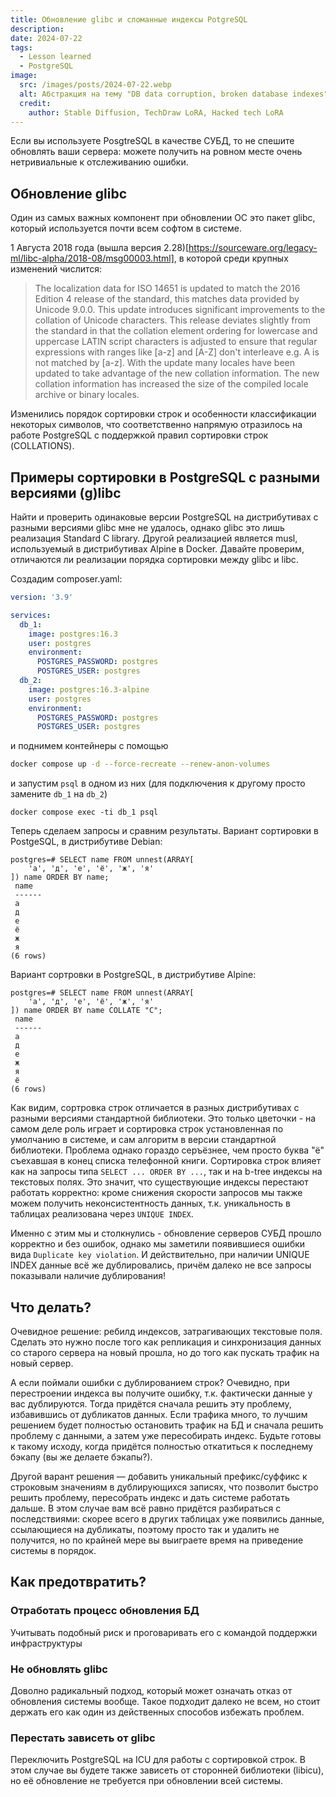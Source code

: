 ```yaml
---
title: Обновление glibc и сломанные индексы PotgreSQL
description: 
date: 2024-07-22
tags:
  - Lesson learned
  - PostgreSQL
image:
  src: /images/posts/2024-07-22.webp
  alt: Абстракция на тему "DB data corruption, broken database indexes"
  credit:
    author: Stable Diffusion, TechDraw LoRA, Hacked tech LoRA
---
```

Если вы используете PosgtreSQL в качестве СУБД, то не спешите обновлять ваши сервера: можете получить на ровном месте очень нетривиальные к отслеживанию ошибки.

## Обновление glibc

Один из самых важных компонент при обновлении ОС это пакет glibc, который используется почти всем софтом в системе.

1 Августа 2018 года (вышла версия 2.28)[https://sourceware.org/legacy-ml/libc-alpha/2018-08/msg00003.html], в которой среди крупных изменений числится:

> The localization data for ISO 14651 is updated to match the 2016 Edition 4 release of the standard, this matches data provided by Unicode 9.0.0.  This update introduces significant improvements to the collation of Unicode characters.  This release deviates slightly from the standard in that the collation element ordering for lowercase and uppercase LATIN script characters is adjusted to ensure that regular expressions with ranges like [a-z] and [A-Z] don't interleave e.g. A is not matched by [a-z].  With the update many locales have been updated to take advantage of the new collation information.  The new collation information has increased the size of the compiled locale archive or binary locales.

Изменились порядок сортировки строк и особенности классификации некоторых символов, что соответственно напрямую отразилось на работе PostgreSQL с поддержкой правил сортировки строк (COLLATIONS).

## Примеры сортировки в PostgreSQL с разными версиями (g)libc

Найти и проверить одинаковые версии PostgreSQL на дистрибутивах с разными версиями glibc мне не удалось, однако glibc это лишь реализация Standard C library. Другой реализацией является musl, используемый в дистрибутивах Alpine в Docker. Давайте проверим, отличаются ли реализации порядка сортировки между glibc и libc.

Создадим composer.yaml:

```yaml
version: '3.9'

services:
  db_1:
    image: postgres:16.3
    user: postgres
    environment:
      POSTGRES_PASSWORD: postgres
      POSTGRES_USER: postgres
  db_2:
    image: postgres:16.3-alpine
    user: postgres
    environment:
      POSTGRES_PASSWORD: postgres
      POSTGRES_USER: postgres
```

и поднимем контейнеры с помощью

```bash
docker compose up -d --force-recreate --renew-anon-volumes
```

и запустим `psql` в одном из них (для подключения к другому просто замените `db_1` на `db_2`)

```
docker compose exec -ti db_1 psql
```

Теперь сделаем запросы и сравним результаты. Вариант сортировки в PostgeSQL, в дистрибутиве Debian:

```psql
postgres=# SELECT name FROM unnest(ARRAY[
    'а', 'д', 'е', 'ё', 'ж', 'я'
]) name ORDER BY name;
 name 
 ------
 а
 д
 е
 ё
 ж
 я
(6 rows)
```
Вариант сортровки в PostgreSQL, в дистрибутиве Alpine:

```psql
postgres=# SELECT name FROM unnest(ARRAY[
    'а', 'д', 'е', 'ё', 'ж', 'я'
]) name ORDER BY name COLLATE "C";
 name 
 ------
 а
 д
 е
 ж
 я
 ё
(6 rows)
```

Как видим, сортровка строк отличается в разных дистрибутивах с разными версиями стандартной библиотеки. Это только цветочки - на самом деле роль играет и сортировка строк установленная по умолчанию в системе, и сам алгоритм в версии стандартной библиотеки.
Проблема однако гораздо серъёзнее, чем просто буква "ё" съехавшая в конец списка телефонной книги. Сортировка строк влияет как на запросы типа `SELECT ... ORDER BY ...`, так и на b-tree индексы на текстовых полях. Это значит, что существующие индексы перестают работать корректно: кроме снижения скорости запросов мы также можем получить неконсистентность данных, т.к. уникальность в таблицах реализована через `UNIQUE INDEX`.

Именно с этим мы и столкнулись - обновление серверов СУБД прошло корректно и без ошибок, однако мы заметили появившиеся ошибки вида `Duplicate key violation`. И действительно, при наличии UNIQUE INDEX данные всё же дублировались, причём далеко не все запросы показывали наличие дублирования!

## Что делать?

Очевидное решение: ребилд индексов, затрагивающих текстовые поля. Сделать это нужно после того как репликация и синхронизация данных со старого сервера на новый прошла, но до того как пускать трафик на новый сервер.

А если поймали ошибки с дублированием строк? Очевидно, при перестроении индекса вы получите ошибку, т.к. фактически данные у вас дублируются. Тогда придётся сначала решить эту проблему, избавившись от дубликатов данных. Если трафика много, то лучшим решением будет полностью остановить трафик на БД и сначала решить проблему с данными, а затем уже пересобирать индекс. Будьте готовы к такому исходу, когда придётся полностью откатиться к последнему бэкапу (вы же делаете бэкапы?).

Другой варант решения — добавить уникальный префикс/суффикс к строковым значениям в дублирующихся записях, что позволит быстро решить проблему, пересобрать индекс и дать системе работать дальше. В этом случае вам всё равно придётся разбираться с последствиями: скорее всего в других таблицах уже появились данные, ссылающиеся на дубликаты, поэтому просто так и удалить не получится, но по крайней мере вы выиграете время на приведение системы в порядок.

## Как предотвратить?

### Отработать процесс обновления БД

Учитывать подобный риск и проговаривать его с командой поддержки инфраструктуры

### Не обновлять glibc

Доволно радикальный подход, который может означать отказ от обновления системы вообще. Такое подходит далеко не всем, но стоит держать его как один из действенных способов избежать проблем.

### Перестать зависеть от glibc

Переключить PostgreSQL на ICU для работы с сортировкой строк. В этом случае вы будете также зависеть от сторонней библиотеки (libicu), но её обновление не требуется при обновлении всей системы.
